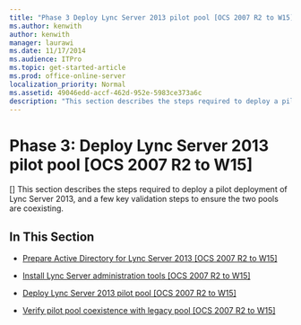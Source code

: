 ```yaml
---
title: "Phase 3 Deploy Lync Server 2013 pilot pool [OCS 2007 R2 to W15]"
ms.author: kenwith
author: kenwith
manager: laurawi
ms.date: 11/17/2014
ms.audience: ITPro
ms.topic: get-started-article
ms.prod: office-online-server
localization_priority: Normal
ms.assetid: 49046edd-accf-462d-952e-5983ce373a6c
description: "This section describes the steps required to deploy a pilot deployment of Lync Server 2013, and a few key validation steps to ensure the two pools are coexisting."
---
```


# Phase 3: Deploy Lync Server 2013 pilot pool [OCS 2007 R2 to W15]
[]
This section describes the steps required to deploy a pilot deployment of Lync Server 2013, and a few key validation steps to ensure the two pools are coexisting.
  
## In This Section

- [Prepare Active Directory for Lync Server 2013 [OCS 2007 R2 to W15]](prepare-active-directory-for-lync-server-2013-ocs-2007-r2-to-w15.md)
    
- [Install Lync Server administration tools [OCS 2007 R2 to W15]](install-lync-server-administration-tools-ocs-2007-r2-to-w15.md)
    
- [Deploy Lync Server 2013 pilot pool [OCS 2007 R2 to W15]](deploy-lync-server-2013-pilot-pool-ocs-2007-r2-to-w15.md)
    
- [Verify pilot pool coexistence with legacy pool [OCS 2007 R2 to W15]](verify-pilot-pool-coexistence-with-legacy-pool-ocs-2007-r2-to-w15.md)
    

